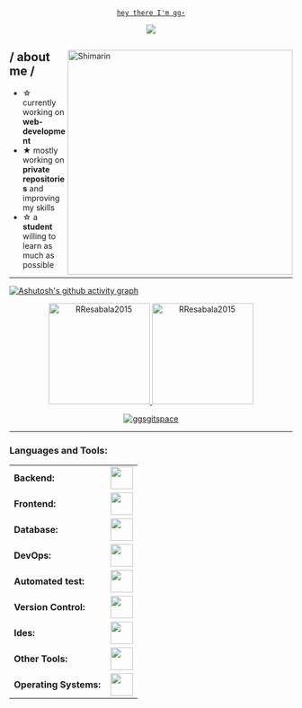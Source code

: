 <p align="center">
  <code><ins>hey there I'm gg⋆</ins></code>
</p>
<p align = center ><img src="https://i.pinimg.com/736x/73/e5/0a/73e50ad3d7e8dfa9947c9218db29823f.jpg"> </p>

<div>

<img align="right" width="400" alt="Shimarin" src="https://i.pinimg.com/474x/bf/8e/a3/bf8ea303547203b9e7d645c67fbbbd3b.jpg"/>

<h2> / about me /</h2>
  
- ☆ currently working on **web-development**
- ★ mostly working on **private repositories** and improving my skills
- ☆ a **student** willing to learn as much as possible
----------


[![Ashutosh's github activity graph](https://github-readme-activity-graph.vercel.app/graph?username=ggsgitspace&bg_color=141414&color=89bdd3&line=89bdd3&point=d3d3d3&area=true&hide_border=true)](https://github.com/ashutosh00710/github-readme-activity-graph)

<div align="center">
  <a href="https://github.com/ggsgitspace">
    <img height="180em" src="https://github-readme-stats.vercel.app/api/top-langs?username=ggsgitspace&show_icons=true&locale=en&layout=compact&theme=dark&langs_count=6&hide_border=true&bg_color=0d1117&title_color=f0f8ff&text_color=f0f8ff&icon_color=89bdd3&border_color=6e7681" alt="RResabala2015"/>
    <img height="180em" src="https://github-readme-stats.vercel.app/api?username=ggsgitspace&show_icons=true&locale=en&layout=compact&theme=dark&hide_border=true&bg_color=0d1117&title_color=f0f8ff&text_color=f0f8ff&icon_color=89bdd3&border_color=6e7681" alt="RResabala2015"/>
  </a>
</div>
<p align="center">
  <a href="https://github.com/ggsgitspace">
    <img src="https://github-readme-streak-stats.herokuapp.com/?user=ggsgitspace&&theme=dark&background=0d1117&stroke=6e7681&ring=89bdd3&fire=89bdd3&currStreakNum=f0f8ff&currStreakLabel=f0f8ff&sideNums=f0f8ff&sideLabels=f0f8ff" alt="ggsgitspace" />
  </a>
</p>

-----------

<h3 align="left">Languages and Tools:</h3>
<table>
  <tr>
    <td style="font-weight: bold; padding-right: 10px; vertical-align: center; border: none;">Backend:</td>
    <td><img height="40" src=""/></td>
  </tr>
  <tr>
    <td style="font-weight: bold; padding-right: 10px; vertical-align: center;">Frontend:</td>
    <td><img height="40" src=""/></td>
  </tr>
  <tr>
    <td style="font-weight: bold; padding-right: 10px; vertical-align: center; border: none;">Database:</td>
    <td><img height="40" src=""/></td>
  </tr>
  <tr>
    <td style="font-weight: bold; padding-right: 10px; vertical-align: center; border: none;">DevOps:</td>
    <td><img height="40" src=""/></td>
  </tr>
  <tr>
    <td style="font-weight: bold; padding-right: 10px; vertical-align: center; border: none;">Automated test:</td>
    <td><img height="40" src=""/></td>
  </tr>
  <tr>
    <td style="font-weight: bold; padding-right: 10px; vertical-align: center; border: none;">Version Control:</td>
    <td><img height="40" src=""/></td>
  </tr>
  <tr>
    <td style="font-weight: bold; padding-right: 10px; vertical-align: center; border: none;">Ides:</td>
    <td><img height="40" src="https://th.bing.com/th/id/OIP.6bqzd_H6Qci-hr1UmG1tRAHaHa?rs=1&pid=ImgDetMain"/></td>
  </tr>
  <tr>
    <td style="font-weight: bold; padding-right: 10px; vertical-align: center; border: none;">Other Tools:</td>
    <td><img height="40" src=""/></td>
  </tr>
  <tr>
    <td style="font-weight: bold; padding-right: 10px; vertical-align: center; border: none;">Operating Systems:</td>
    <td><img height="40" src=""/></td>
  </tr>
</table>
